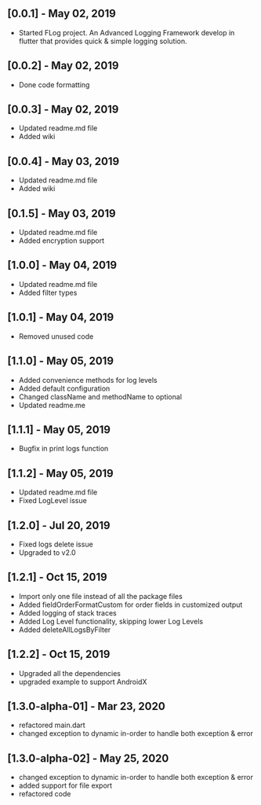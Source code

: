 ## [0.0.1] - May 02, 2019

* Started FLog project. An Advanced Logging Framework develop in flutter that provides quick & simple logging solution.

## [0.0.2] - May 02, 2019

* Done code formatting

## [0.0.3] - May 02, 2019

* Updated readme.md file
* Added wiki

## [0.0.4] - May 03, 2019

* Updated readme.md file
* Added wiki

## [0.1.5] - May 03, 2019

* Updated readme.md file
* Added encryption support


## [1.0.0] - May 04, 2019

* Updated readme.md file
* Added filter types

## [1.0.1] - May 04, 2019

* Removed unused code

## [1.1.0] - May 05, 2019

* Added convenience methods for log levels
* Added default configuration
* Changed className and methodName to optional
* Updated readme.me

## [1.1.1] - May 05, 2019

* Bugfix in print logs function

## [1.1.2] - May 05, 2019

* Updated readme.md file
* Fixed LogLevel issue

## [1.2.0] - Jul 20, 2019

* Fixed logs delete issue
* Upgraded to v2.0

## [1.2.1] - Oct 15, 2019

* Import only one file instead of all the package files
* Added fieldOrderFormatCustom for order fields in customized output
* Added logging of stack traces
* Added Log Level functionality, skipping lower Log Levels
* Added deleteAllLogsByFilter

## [1.2.2] - Oct 15, 2019

* Upgraded all the dependencies
* upgraded example to support AndroidX

## [1.3.0-alpha-01] - Mar 23, 2020

* refactored main.dart
* changed exception to dynamic in-order to handle both exception & error

## [1.3.0-alpha-02] - May 25, 2020

* changed exception to dynamic in-order to handle both exception & error
* added support for file export
* refactored code




